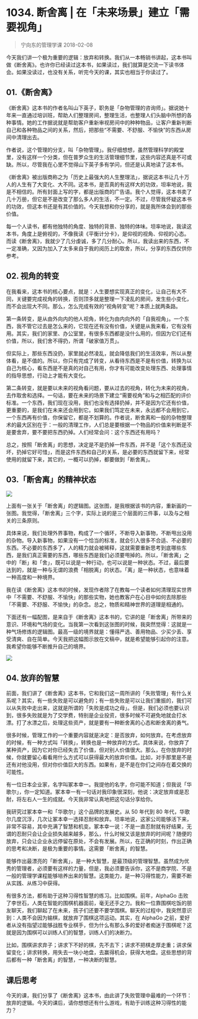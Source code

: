 # 1034. 断舍离 | 在「未来场景」建立「需要视角」
> 宁向东的管理学课
2018-02-08

今天我们讲一个极为重要的逻辑：放弃和转换。我们从一本畅销书讲起，这本书叫做《断舍离》。也许你已经读过这本书，如果读过，我们就算是交流一下读书体会。如果没读过，也没有关系，听完今天的课，其实也相当于你读过了。

## 01.《断舍离》

《断舍离》这本书的作者名叫山下英子，职务是「杂物管理的咨询师」。据说她十年来一直通过培训班，帮助人们整理房间，整理生活，也整理人们头脑中所想的各种事情。她的工作据说就是帮助客户重新审视房间中的种种物品，让客户重新判断自己和各种物品之间的关系，然后，把那些“不需要、不舒服、不愉快”的东西从房间中清理出去。

作者说，这个管理的分支，叫「杂物管理」。我仔细想想，虽然管理科学的殿堂里，没有这样一个分类，但在普罗众生的生活管理细节里，这些内容还真是不可或缺。所以，尽管我在心里不觉得山下英子多有学问，但还是认真地读了这本书。

《断舍离》被出版商称之为「历史上最强大的人生整理法」，据说这本书让几十万人的人生有了大变化、大不同。这本书，是否真的有这样大的功效，坦率地说，我是不相信的。所有封面上写的字，都是出版商的广告语。我个人觉得，这本书卖了几十万册，但它是不是改变了那么多人的生活，不一定。不过，尽管我怀疑这本书的功效，但这本书还是有其价值的。今天我想和你分享的，就是我所体会到的那些价值。

每一个人读书，都有他独特的角度、独特的背景、独特的体味。坦率地说，我读这本书，角度上是俯视的，不像我读《平衡计分卡》，是仰视的视角、仰视的心态。而读《断舍离》，我就少了几分虔诚，多了几分耐心。所以，我读出来的东西，不一定准确，又因为加入了太多来自于我的阅历上的取舍，所以，分享的东西仅供你参考。

## 02. 视角的转变

在我看来，这本书的核心要点，就是：人生要想实现真正的变化，让自己有大不同，关键要完成视角的转换，否则顶多就是整理一下凌乱的房间，发生些小变化，而不会出现大不同。那么，怎么完成有效的“视角转变”呢？本质上就两条路。

第一条转变，是从由外向内的他人视角，转化为由内向外的「自我视角」。一个东西，我不管它过去是怎么来的，它现在还有没有价值，关键是从我来看，它有没有用。其实，我们的家里、办公室里，有很多东西都是没什么用的，但因为它们还有价值，所以，我们舍不得扔，所谓「破家值万贯」。

但实际上，那些东西没扔，家里就必然凌乱，就会降低我们的生活效率，所以从整体看，是不值的。所以，你只有完成了转变，从看待东西是不是有价值，转换为以自己为核心，看东西是不是真的对自己有用，你才有可能改变处理东西、处理事情的指导思想，行动上才能有大变化。

第二条转变，就是要以未来的视角看问题，要从过去的视角，转化为未来的视角，去作取舍和选择。一句话，要在未来的场景下建立“需要视角”和与之相匹配的评价标准。一个东西，我们现在没用，我们也没有选择扔掉，并不是因为它还有价值，更重要的，是我们在未来还会用到它。如果我们笃定在未来，永远都不会用到它，一个东西再有价值，你保留它，都是不划算的。作者说，断舍离和一般的杂物整理术的最大区别在于：一般的清理工作，人们总是要根据一个物品的价值来判断是不是要舍弃，要不要把东西扔掉。人们经常会问：这个东西还有用吗？

总之，按照「断舍离」的思想，决定是不是扔掉一件东西，并不是「这个东西还没坏，扔掉它好可惜」，而是这件东西和自己的关系，是必要的东西就留下来，经常使用的就留下来，其它的，一概可以扔掉，都要做到「断舍离」。

## 03.「断舍离」的精神状态

![](https://raw.githubusercontent.com/dalong0514/selfstudy/master/图片链接/宁向东/2019036.jpg)

上面有一张关于「断舍离」的逻辑图。这张图，是我根据该书的内容，重新画的一张图。我觉得，「断舍离」三个字，实际上说的是三个层面的三件事，以及与之相关的三条原则。

具体来说，我们处理外界事物，构成了一个循环，不断导入新事物，不断甩出没用的杂物。导入新事物，如果没有一个恰当的标准，就会引入很多不合适、不必要的东西。不必要的东西多了，人的精力就会被稀释，这就需要重新思考到底哪些东西，是我们真正需要的东西，哪些东西是我们必须要甩掉的。所以，「断舍离」之中的「断」和「舍」，既可以说是一种行动，也可以说是一种状态。不过，最后要达到的，就是一种与无谓的浪费「相脱离」的状态。「离」是一种状态，也意味着一种高度和一种境界。

我在读《断舍离》这本书的时候，发现作者除了在教每一个读者如何清理现实世界中「不需要、不舒服、不愉快」的那些实物，她也教客户在心目中如何去除那些「不需要、不舒服、不愉快」的杂念。总之，物质和精神世界的道理是相通的。

下面还有一幅配图，是来自于《断舍离》这本书的，它讲的是「断舍离」所带来的意识、环境和气场的变化。当我第一次看到这张图的时候，我突然觉得：这就是一种气场修炼的逻辑图。最高一级的境界就是：懂得严选、善用物品、少买少丢、享受清爽、自在简单。今天我把这幅图示放在文稿中，就是希望能够引起你的注意。我希望你能够不断推升自己的境界。

![](https://raw.githubusercontent.com/dalong0514/selfstudy/master/图片链接/宁向东/2019037.jpg)

## 04. 放弃的智慧

前面，我们讲了《断舍离》这本书，它和我们这一周所讲的「失败管理」有什么关系呢？其实，有一些失败是可以避免的；有一些失败是可以让我们重振的，我们可以从失败中走出来，这就是所谓的「失败是成功之母」。但是，我们必须也要认识到，很多失败就是为了交学费，特别是企业投资，很多时候不可避免地就会打水漂。打了水漂之后，处理这些资产，就是要有一种断舍离的心态和断舍离的勇气。

很多时候，管理工作的一个重要内容就是决定：是否放弃，如何放弃。在考虑放弃的时候，有一种方式叫「转换」，转换也是一种放弃的方式。具体来说，你放弃了某种资产，因为它对你已经失去了价值，但对别人价值很大。那么，在你放弃的时候，你就要留心看看用什么方式可以获得最大的放弃价值。比如，对手那里是不是还有对他没用，但对你价值巨大的东西。如果有，是不是在你们之间存在着交换的可能性。

有一位日本企业家，名字叫冢本幸一。我提他的名字，你可能不知道；但我说「华歌尔」，你一定知道。冢本幸一有一句话对我印象很深刻，他说：决定放弃或是忍耐，将左右人一生的成就。今天我非常认真地把这句话分享给你。

我研究过冢本幸一和「华歌尔」这个品牌的发展史。从 50 年代到 80 年代，华歌尔几度沉浮，几次让冢本幸一选择忍耐和放弃。坦率地说，这家公司能够活下来，非常不容易，其中充满了智慧和机变。冢本幸一说：不是一直忍耐就有好结果，无谓的忍耐只会让企业损失越来越多，那么，什么时候又该是放弃的时间呢？随便的放弃，只会让企业永远停留在原处，不会有发展。所以，在正确的时刻，作出正确的思考和决断，是极为重要的事情。这需要「断舍离」的智慧。

能够作出最漂亮的「断舍离」，是一种大智慧，是最顶级的管理智慧。虽然成为优秀的管理者，必须要有这样的力量，但是，我必须要告诉你，这不是商学院、不是一般的管理学课程能够培养出来的智慧。这类能力，是一种习得性能力，需要不断从实践、从练习中获得。

有很多方法，都有助于这种习得性智慧的练习。比如围棋。前年，AlphaGo 击败了李世石，人类在智能的围棋机器面前，毫无还手之力。我和一位靠围棋吃饭的朋友聊天，我们聊起了在未来，孩子们还要不要学围棋。聊天的过程中，我突然意识到：人类不会因为输棋，就放弃了围棋这项运动。其实，在 AlphaGo 之前，爱好者从没有指望过能够战胜专业棋手，但为什么有那么多的爱好者痴迷于围棋呢？这就是因为围棋可以训练人们的智慧，训练人们的决断力。

比如，围棋讲求弃子；讲求下不好的棋，先不去下；讲求不把棋走厚走重；讲求保留变化；讲求转换，用失去一块小地盘，去赢得机会，获得大地盘。这些思想的背后都有一种「断舍离」的智慧，一种决断的智慧。

## 课后思考

今天的课，我们分享了《断舍离》这本书，由此讲了失败管理中最难的一个环节：放弃的逻辑。今天的课后，请你想想还有什么游戏，有助于训练这种习得性的能力？


